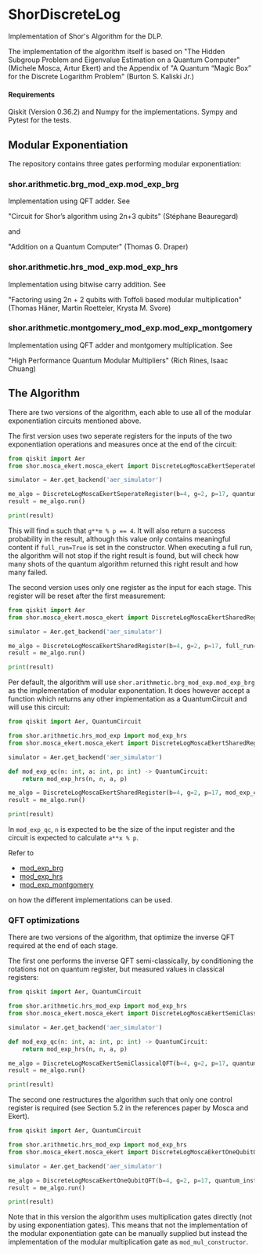 # ShorDiscreteLog
Implementation of Shor's Algorithm for the DLP.

The implementation of the algorithm itself is based on
"The Hidden Subgroup Problem and Eigenvalue Estimation on a Quantum Computer" (Michele Mosca, Artur Ekert)
and the Appendix of 
"A Quantum “Magic Box” for the Discrete Logarithm Problem" (Burton S. Kaliski Jr.)

#### Requirements
Qiskit (Version 0.36.2) and Numpy for the implementations. Sympy and Pytest for the tests.

## Modular Exponentiation
The repository contains three gates performing modular exponentiation:

### shor.arithmetic.brg_mod_exp.mod_exp_brg 
Implementation using QFT adder. See

"Circuit for Shor’s algorithm using 2n+3 qubits" (Stéphane Beauregard) 

and 

"Addition on a Quantum Computer" (Thomas G. Draper)

### shor.arithmetic.hrs_mod_exp.mod_exp_hrs
Implementation using bitwise carry addition. See

"Factoring using 2n + 2 qubits with Toffoli based modular multiplication" (Thomas Häner, Martin Roetteler, Krysta M. Svore)

### shor.arithmetic.montgomery_mod_exp.mod_exp_montgomery
Implementation using QFT adder and montgomery multiplication. See

"High Performance Quantum Modular Multipliers" (Rich Rines, Isaac Chuang)

## The Algorithm

There are two versions of the algorithm, each able to use all of the modular exponentiation circuits mentioned above.

The first version uses two seperate registers for the inputs of the two exponentiation operations and measures once at the end of the circuit:

```python
from qiskit import Aer
from shor.mosca_ekert.mosca_ekert import DiscreteLogMoscaEkertSeperateRegister

simulator = Aer.get_backend('aer_simulator')

me_algo = DiscreteLogMoscaEkertSeperateRegister(b=4, g=2, p=17, quantum_instance=simulator)
result = me_algo.run()

print(result)
```

This will find `m` such that `g**m % p == 4`. It will also return a success probability in the result, although this value only contains meaningful content 
if `full_run=True` is set in the constructor. When executing a full run, the algorithm will not stop if the right result is found, but will check how many 
shots of the quantum algorithm returned this right result and how many failed.

The second version uses only one register as the input for each stage. This register will be reset after the first measurement:

```python
from qiskit import Aer
from shor.mosca_ekert.mosca_ekert import DiscreteLogMoscaEkertSharedRegister

simulator = Aer.get_backend('aer_simulator')

me_algo = DiscreteLogMoscaEkertSharedRegister(b=4, g=2, p=17, full_run=True, quantum_instance=simulator)
result = me_algo.run()

print(result)
```

Per default, the algorithm will use `shor.arithmetic.brg_mod_exp.mod_exp_brg` as the implementation of modular exponentation. It does however accept a function 
which returns any other implementation as a QuantumCircuit and will use this circuit:

```python
from qiskit import Aer, QuantumCircuit

from shor.arithmetic.hrs_mod_exp import mod_exp_hrs
from shor.mosca_ekert.mosca_ekert import DiscreteLogMoscaEkertSharedRegister

simulator = Aer.get_backend('aer_simulator')

def mod_exp_qc(n: int, a: int, p: int) -> QuantumCircuit:
    return mod_exp_hrs(n, n, a, p)

me_algo = DiscreteLogMoscaEkertSharedRegister(b=4, g=2, p=17, mod_exp_constructor=mod_exp_qc, quantum_instance=simulator)
result = me_algo.run()

print(result)
```

In `mod_exp_qc`, `n` is expected to be the size of the input register and the circuit is expected to calculate `a**x % p`.

Refer to 
 - [mod_exp_brg](shor/mosca_ekert/me_brg.py)
 - [mod_exp_hrs](shor/mosca_ekert/me_hrs.py)
 - [mod_exp_montgomery](shor/mosca_ekert/me_montgomery.py)

on how the different implementations can be used.

### QFT optimizations
There are two versions of the algorithm, that optimize the inverse QFT required at the end of each stage.

The first one performs the inverse QFT semi-classically, by conditioning the rotations not on quantum register, but measured values in classical registers:
```python
from qiskit import Aer, QuantumCircuit

from shor.arithmetic.hrs_mod_exp import mod_exp_hrs
from shor.mosca_ekert.mosca_ekert import DiscreteLogMoscaEkertSemiClassicalQFT

simulator = Aer.get_backend('aer_simulator')

def mod_exp_qc(n: int, a: int, p: int) -> QuantumCircuit:
    return mod_exp_hrs(n, n, a, p)

me_algo = DiscreteLogMoscaEkertSemiClassicalQFT(b=4, g=2, p=17, quantum_instance=simulator)
result = me_algo.run()

print(result)
```

The second one restructures the algorithm such that only one control register is required (see Section 5.2 in the references paper by Mosca and Ekert).
```python
from qiskit import Aer, QuantumCircuit

from shor.arithmetic.hrs_mod_exp import mod_exp_hrs
from shor.mosca_ekert.mosca_ekert import DiscreteLogMoscaEkertOneQubitQFT

simulator = Aer.get_backend('aer_simulator')

me_algo = DiscreteLogMoscaEkertOneQubitQFT(b=4, g=2, p=17, quantum_instance=simulator)
result = me_algo.run()

print(result)
```

Note that in this version the algorithm uses multiplication gates directly (not by using exponentiation gates). This means that not the implementation of the 
modular exponentiation gate can be manually supplied but instead the implementation of the modular multiplication gate as `mod_mul_constructor`.

